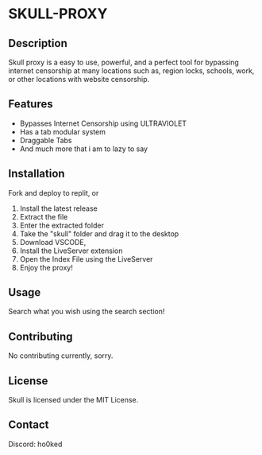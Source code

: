 # SKULL-PROXY

## Description

Skull proxy is a easy to use, powerful, and a perfect tool for bypassing internet censorship at many locations such as, region locks, schools, work, or other locations with website censorship.

## Features

* Bypasses Internet Censorship using ULTRAVIOLET
* Has a tab modular system
* Draggable Tabs
*  And much more that i am to lazy to say

## Installation

Fork and deploy to replit, or

1. Install the latest release
2. Extract the file
3. Enter the extracted folder
4. Take the "skull" folder and drag it to the desktop
5. Download VSCODE,
6. Install the LiveServer extension
7. Open the Index File using the LiveServer
8. Enjoy the proxy!

## Usage

Search what you wish using the search section!

## Contributing

No contributing currently, sorry.

## License

Skull is licensed under the MIT License.

## Contact

Discord: ho0ked
